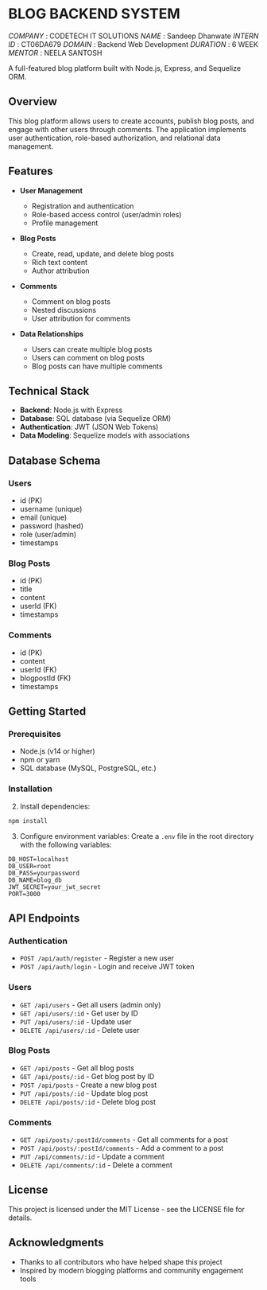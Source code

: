 # BLOG BACKEND SYSTEM

*COMPANY* : CODETECH IT SOLUTIONS
*NAME* : Sandeep Dhanwate
*INTERN ID* : CT06DA679
*DOMAIN* : Backend Web Development
*DURATION* : 6 WEEK
*MENTOR* : NEELA SANTOSH


A full-featured blog platform built with Node.js, Express, and Sequelize ORM.

## Overview

This blog platform allows users to create accounts, publish blog posts, and engage with other users through comments. The application implements user authentication, role-based authorization, and relational data management.

## Features

- **User Management**
  - Registration and authentication
  - Role-based access control (user/admin roles)
  - Profile management

- **Blog Posts**
  - Create, read, update, and delete blog posts
  - Rich text content
  - Author attribution

- **Comments**
  - Comment on blog posts
  - Nested discussions
  - User attribution for comments

- **Data Relationships**
  - Users can create multiple blog posts
  - Users can comment on blog posts
  - Blog posts can have multiple comments

## Technical Stack

- **Backend**: Node.js with Express
- **Database**: SQL database (via Sequelize ORM)
- **Authentication**: JWT (JSON Web Tokens)
- **Data Modeling**: Sequelize models with associations

## Database Schema

### Users
- id (PK)
- username (unique)
- email (unique)
- password (hashed)
- role (user/admin)
- timestamps

### Blog Posts
- id (PK)
- title
- content
- userId (FK)
- timestamps

### Comments
- id (PK)
- content
- userId (FK)
- blogpostId (FK)
- timestamps

## Getting Started

### Prerequisites

- Node.js (v14 or higher)
- npm or yarn
- SQL database (MySQL, PostgreSQL, etc.)

### Installation


2. Install dependencies:
```bash
npm install
```

3. Configure environment variables:
Create a `.env` file in the root directory with the following variables:
```
DB_HOST=localhost
DB_USER=root
DB_PASS=yourpassword
DB_NAME=blog_db
JWT_SECRET=your_jwt_secret
PORT=3000
```


## API Endpoints

### Authentication
- `POST /api/auth/register` - Register a new user
- `POST /api/auth/login` - Login and receive JWT token

### Users
- `GET /api/users` - Get all users (admin only)
- `GET /api/users/:id` - Get user by ID
- `PUT /api/users/:id` - Update user
- `DELETE /api/users/:id` - Delete user

### Blog Posts
- `GET /api/posts` - Get all blog posts
- `GET /api/posts/:id` - Get blog post by ID
- `POST /api/posts` - Create a new blog post
- `PUT /api/posts/:id` - Update blog post
- `DELETE /api/posts/:id` - Delete blog post

### Comments
- `GET /api/posts/:postId/comments` - Get all comments for a post
- `POST /api/posts/:postId/comments` - Add a comment to a post
- `PUT /api/comments/:id` - Update a comment
- `DELETE /api/comments/:id` - Delete a comment

## License

This project is licensed under the MIT License - see the LICENSE file for details.

## Acknowledgments

- Thanks to all contributors who have helped shape this project
- Inspired by modern blogging platforms and community engagement tools

